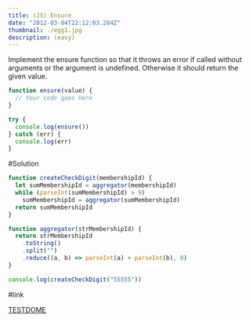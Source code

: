 ```yaml
---
title: (JS) Ensure
date: "2012-03-04T22:12:03.284Z"
thumbnail: ./egg1.jpg
description: (easy)
---
```


Implement the ensure function so that it throws an error if called without arguments or the argument is undefined. Otherwise it should return the given value.

```js
function ensure(value) {
  // Your code goes here
}

try {
  console.log(ensure())
} catch (err) {
  console.log(err)
}
```

#Solution

```js
function createCheckDigit(membershipId) {
  let sumMembershipId = aggregator(membershipId)
  while (parseInt(sumMembershipId) > 9)
    sumMembershipId = aggregator(sumMembershipId)
  return sumMembershipId
}

function aggregator(strMembershipId) {
  return strMembershipId
    .toString()
    .split("")
    .reduce((a, b) => parseInt(a) + parseInt(b), 0)
}

console.log(createCheckDigit("55555"))
```

#link

[TESTDOME](https://www.testdome.com/questions/javascript/check-digit/30696?visibility=3&skillId=2&orderBy=Difficulty)
